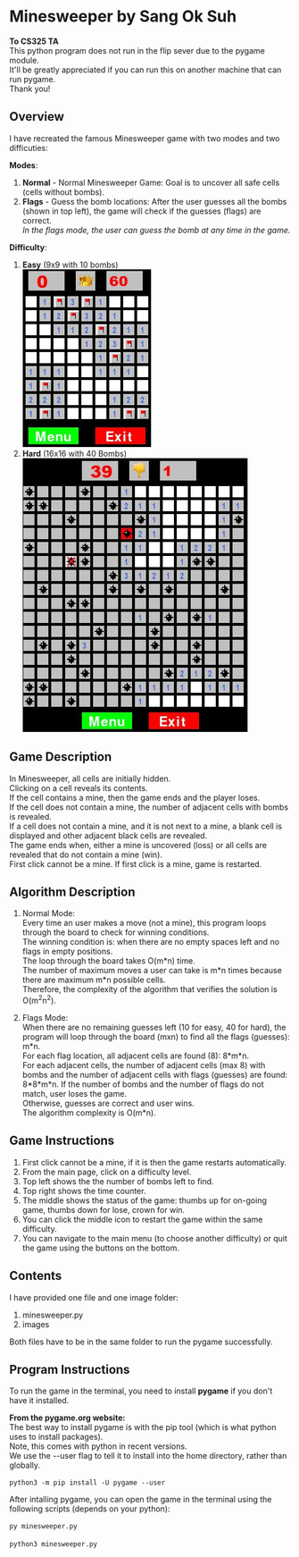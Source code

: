 # Minesweeper by Sang Ok Suh

**To CS325 TA**  
This python program does not run in the flip sever due to the pygame module.  
It'll be greatly appreciated if you can run this on another machine that can run pygame.  
Thank you!  

## Overview  
I have recreated the famous Minesweeper game with two modes and two difficuties:  

**Modes**:   
1. **Normal** - Normal Minesweeper Game: Goal is to uncover all safe cells (cells without bombs).   
2. **Flags** - Guess the bomb locations: After the user guesses all the bombs (shown in top left), the game will check if the guesses (flags) are correct.   
*In the flags mode, the user can guess the bomb at any time in the game.*   

**Difficulty**:  
1. **Easy** (9x9 with 10 bombs)  
![](images/easy.JPG)
2. **Hard** (16x16 with 40 Bombs)  
![](images/hard.JPG)



## Game Description  
In Minesweeper, all cells are initially hidden.  
Clicking on a cell reveals its contents.  
If the cell contains a mine, then the game ends and the player loses.  
If the cell does not contain a mine, the number of adjacent cells with bombs is revealed.  
If a cell does not contain a mine, and it is not next to a mine, a blank cell is displayed and other adjacent black cells are revealed.  
The game ends when, either a mine is uncovered (loss) or all cells are revealed that do not contain a mine (win).  
First click cannot be a mine. If first click is a mine, game is restarted.  

## Algorithm Description
1. Normal Mode:  
Every time an user makes a move (not a mine), this program loops through the board to check for winning conditions.  
The winning condition is: when there are no empty spaces left and no flags in empty positions.  
The loop through the board takes O(m\*n) time.  
The number of maximum moves a user can take is m\*n times because there are maximum m\*n possible cells.  
Therefore, the complexity of the algorithm that verifies the solution is O(m<sup>2</sup>n<sup>2</sup>).  

2. Flags Mode:  
When there are no remaining guesses left (10 for easy, 40 for hard), the program will loop through the board (mxn) to find all the flags (guesses): m\*n.  
For each flag location, all adjacent cells are found (8): 8\*m\*n.  
For each adjacent cells, the number of adjacent cells (max 8) with bombs and the number of adjacent cells with flags (guesses) are found: 8\*8\*m\*n.
If the number of bombs and the number of flags do not match, user loses the game.  
Otherwise, guesses are correct and user wins.    
The algorithm complexity is O(m\*n).  


## Game Instructions  
1. First click cannot be a mine, if it is then the game restarts automatically.
2. From the main page, click on a difficulty level.  
3. Top left shows the the number of bombs left to find.  
4. Top right shows the time counter.  
5. The middle shows the status of the game: thumbs up for on-going game, thumbs down for lose, crown for win.
6. You can click the middle icon to restart the game within the same difficulty.  
7. You can navigate to the main menu (to choose another difficulty) or quit the game using the buttons on the bottom.  

## Contents  
I have provided one file and one image folder:  

1. minesweeper.py  
2. images  

Both files have to be in the same folder to run the pygame successfully.  

## Program Instructions  
To run the game in the terminal, you need to install **pygame** if you don't have it installed.  

**From the pygame.org website:**    
The best way to install pygame is with the pip tool (which is what python uses to install packages).   
Note, this comes with python in recent versions.   
We use the --user flag to tell it to install into the home directory, rather than globally.  

	python3 -m pip install -U pygame --user  
	

After intalling pygame, you can open the game in the terminal using the following scripts (depends on your python):  
	
	py minesweeper.py  
	
	python3 minesweeper.py  
